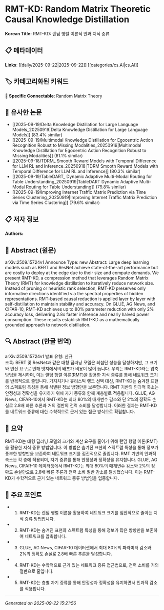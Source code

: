 # RMT-KD: Random Matrix Theoretic Causal Knowledge Distillation

**Korean Title:** RMT-KD: 랜덤 행렬 이론적 인과 지식 증류

## 📋 메타데이터

**Links**: [[daily/2025-09-22|2025-09-22]] [[categories/cs.AI|cs.AI]]

## 🏷️ 카테고리화된 키워드
**🔗 Specific Connectable**: Random Matrix Theory

## 🔗 유사한 논문
- [[2025-09-19/Delta Knowledge Distillation for Large Language Models_20250919|Delta Knowledge Distillation for Large Language Models]] (83.4% similar)
- [[2025-09-19/Multimodal Knowledge Distillation for Egocentric Action Recognition Robust to Missing Modalities_20250919|Multimodal Knowledge Distillation for Egocentric Action Recognition Robust to Missing Modalities]] (81.1% similar)
- [[2025-09-18/TDRM_ Smooth Reward Models with Temporal Difference for LLM RL and Inference_20250918|TDRM Smooth Reward Models with Temporal Difference for LLM RL and Inference]] (80.3% similar)
- [[2025-09-19/TableDART_ Dynamic Adaptive Multi-Modal Routing for Table Understanding_20250919|TableDART Dynamic Adaptive Multi-Modal Routing for Table Understanding]] (79.8% similar)
- [[2025-09-19/Improving Internet Traffic Matrix Prediction via Time Series Clustering_20250919|Improving Internet Traffic Matrix Prediction via Time Series Clustering]] (79.6% similar)

## 📋 저자 정보

**Authors:** 

## 📄 Abstract (원문)

arXiv:2509.15724v1 Announce Type: new 
Abstract: Large deep learning models such as BERT and ResNet achieve state-of-the-art performance but are costly to deploy at the edge due to their size and compute demands. We present RMT-KD, a compression method that leverages Random Matrix Theory (RMT) for knowledge distillation to iteratively reduce network size. Instead of pruning or heuristic rank selection, RMT-KD preserves only informative directions identified via the spectral properties of hidden representations. RMT-based causal reduction is applied layer by layer with self-distillation to maintain stability and accuracy. On GLUE, AG News, and CIFAR-10, RMT-KD achieves up to 80% parameter reduction with only 2% accuracy loss, delivering 2.8x faster inference and nearly halved power consumption. These results establish RMT-KD as a mathematically grounded approach to network distillation.

## 🔍 Abstract (한글 번역)

arXiv:2509.15724v1 발표 유형: 신규  
초록: BERT 및 ResNet과 같은 대형 딥러닝 모델은 최첨단 성능을 달성하지만, 그 크기와 연산 요구로 인해 엣지에서의 배포가 비용이 많이 듭니다. 우리는 RMT-KD라는 압축 방법을 제시하며, 이는 랜덤 행렬 이론(RMT)을 활용한 지식 증류를 통해 네트워크 크기를 반복적으로 줄입니다. 가지치기나 휴리스틱 랭크 선택 대신, RMT-KD는 숨겨진 표현의 스펙트럼 특성을 통해 식별된 정보 방향만을 보존합니다. RMT 기반의 인과적 축소는 안정성과 정확성을 유지하기 위해 자기 증류와 함께 계층별로 적용됩니다. GLUE, AG News, CIFAR-10에서 RMT-KD는 최대 80%의 매개변수 감소와 단 2%의 정확도 손실로 2.8배 빠른 추론과 거의 절반의 전력 소비를 달성합니다. 이러한 결과는 RMT-KD를 네트워크 증류에 대한 수학적으로 근거 있는 접근 방식으로 확립합니다.

## 📝 요약

RMT-KD는 대형 딥러닝 모델의 크기와 계산 요구를 줄이기 위해 랜덤 행렬 이론(RMT)을 활용한 지식 증류 방법입니다. 이 방법은 숨겨진 표현의 스펙트럼 특성을 통해 정보가 풍부한 방향만을 보존하여 네트워크 크기를 점진적으로 줄입니다. RMT 기반의 인과적 축소는 각 층에 적용되며, 자기 증류를 통해 안정성과 정확성을 유지합니다. GLUE, AG News, CIFAR-10 데이터셋에서 RMT-KD는 최대 80%의 매개변수 감소와 2%의 정확도 손실만으로 2.8배 빠른 추론과 전력 소비 절반 감소를 달성했습니다. 이는 RMT-KD가 수학적으로 근거 있는 네트워크 증류 방법임을 입증합니다.

## 🎯 주요 포인트

- 1. RMT-KD는 랜덤 행렬 이론을 활용하여 네트워크 크기를 점진적으로 줄이는 지식 증류 방법입니다.

- 2. RMT-KD는 숨겨진 표현의 스펙트럼 특성을 통해 정보가 많은 방향만을 보존하여 네트워크를 압축합니다.

- 3. GLUE, AG News, CIFAR-10 데이터셋에서 최대 80%의 파라미터 감소와 2%의 정확도 손실로 2.8배 빠른 추론을 달성합니다.

- 4. RMT-KD는 수학적으로 근거 있는 네트워크 증류 접근법으로, 전력 소비를 거의 절반으로 줄입니다.

- 5. RMT-KD는 층별 자기 증류를 통해 안정성과 정확성을 유지하면서 인과적 감소를 적용합니다.

---

*Generated on 2025-09-22 15:21:56*